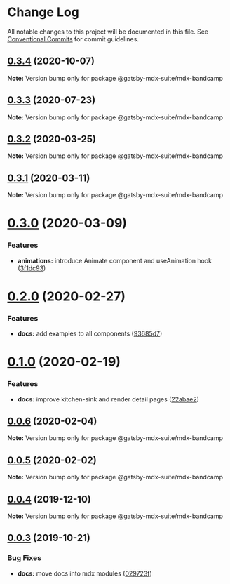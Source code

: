# Change Log

All notable changes to this project will be documented in this file.
See [Conventional Commits](https://conventionalcommits.org) for commit guidelines.

## [0.3.4](https://github.com/axe312ger/gatsby-mdx-suite/compare/@gatsby-mdx-suite/mdx-bandcamp@0.3.3...@gatsby-mdx-suite/mdx-bandcamp@0.3.4) (2020-10-07)

**Note:** Version bump only for package @gatsby-mdx-suite/mdx-bandcamp





## [0.3.3](https://github.com/axe312ger/gatsby-mdx-suite/compare/@gatsby-mdx-suite/mdx-bandcamp@0.3.2...@gatsby-mdx-suite/mdx-bandcamp@0.3.3) (2020-07-23)

**Note:** Version bump only for package @gatsby-mdx-suite/mdx-bandcamp





## [0.3.2](https://github.com/axe312ger/gatsby-suite-mdx/compare/@gatsby-mdx-suite/mdx-bandcamp@0.3.1...@gatsby-mdx-suite/mdx-bandcamp@0.3.2) (2020-03-25)

**Note:** Version bump only for package @gatsby-mdx-suite/mdx-bandcamp





## [0.3.1](https://github.com/axe312ger/gatsby-suite-mdx/compare/@gatsby-mdx-suite/mdx-bandcamp@0.3.0...@gatsby-mdx-suite/mdx-bandcamp@0.3.1) (2020-03-11)

**Note:** Version bump only for package @gatsby-mdx-suite/mdx-bandcamp





# [0.3.0](https://github.com/axe312ger/gatsby-mdx-suite/compare/@gatsby-mdx-suite/mdx-bandcamp@0.2.0...@gatsby-mdx-suite/mdx-bandcamp@0.3.0) (2020-03-09)


### Features

* **animations:** introduce Animate component and useAnimation hook ([3f1dc93](https://github.com/axe312ger/gatsby-mdx-suite/commit/3f1dc93ce4e2f57718c8f94a9f96aadc6b94014b))





# [0.2.0](https://github.com/axe312ger/gatsby-mdx-suite/compare/@gatsby-mdx-suite/mdx-bandcamp@0.1.0...@gatsby-mdx-suite/mdx-bandcamp@0.2.0) (2020-02-27)


### Features

* **docs:** add examples to all components ([93685d7](https://github.com/axe312ger/gatsby-mdx-suite/commit/93685d78039085ecf68a3d6513716e678441e1f4))





# [0.1.0](https://github.com/axe312ger/gatsby-mdx-suite/compare/@gatsby-mdx-suite/mdx-bandcamp@0.0.6...@gatsby-mdx-suite/mdx-bandcamp@0.1.0) (2020-02-19)


### Features

* **docs:** improve kitchen-sink and render detail pages ([22abae2](https://github.com/axe312ger/gatsby-mdx-suite/commit/22abae27ee2aaab5d6ead0c5957a1b27b379b223))





## [0.0.6](https://github.com/axe312ger/gatsby-mdx-suite/compare/@gatsby-mdx-suite/mdx-bandcamp@0.0.4...@gatsby-mdx-suite/mdx-bandcamp@0.0.6) (2020-02-04)

**Note:** Version bump only for package @gatsby-mdx-suite/mdx-bandcamp





## [0.0.5](https://github.com/axe312ger/gatsby-mdx-suite/compare/@gatsby-mdx-suite/mdx-bandcamp@0.0.4...@gatsby-mdx-suite/mdx-bandcamp@0.0.5) (2020-02-02)

**Note:** Version bump only for package @gatsby-mdx-suite/mdx-bandcamp





## [0.0.4](https://github.com/axe312ger/gatsby-mdx-suite/compare/@gatsby-mdx-suite/mdx-bandcamp@0.0.3...@gatsby-mdx-suite/mdx-bandcamp@0.0.4) (2019-12-10)

**Note:** Version bump only for package @gatsby-mdx-suite/mdx-bandcamp





## [0.0.3](https://github.com/axe312ger/gatsby-mdx-suite/compare/@gatsby-mdx-suite/mdx-bandcamp@0.0.2...@gatsby-mdx-suite/mdx-bandcamp@0.0.3) (2019-10-21)


### Bug Fixes

* **docs:** move docs into mdx modules ([029723f](https://github.com/axe312ger/gatsby-mdx-suite/commit/029723fbe0a1630b91ac480e419e1479459ad472))
